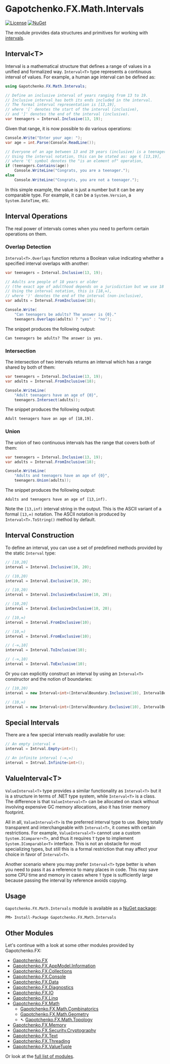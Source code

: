 ﻿# Gapotchenko.FX.Math.Intervals

[![License](https://img.shields.io/badge/license-MIT-green.svg)](../../../../../LICENSE)
[![NuGet](https://img.shields.io/nuget/v/Gapotchenko.FX.Math.Intervals.svg)](https://www.nuget.org/packages/Gapotchenko.FX.Math.Intervals)

The module provides data structures and primitives for working with [intervals](https://en.wikipedia.org/wiki/Interval_(mathematics)).

## Interval&lt;T&gt;

Interval is a mathematical structure that defines a range of values in a unified and formalized way.
`Interval<T>` type represents a continuous interval of values.
For example, a human age interval can be defined as:

``` C#
using Gapotchenko.FX.Math.Intervals;

// Define an inclusive interval of years ranging from 13 to 19.
// Inclusive interval has both its ends included in the interval.
// The formal interval representation is [13,19],
// where '[' denotes the start of the interval (inclusive),
// and ']' denotes the end of the interval (inclusive).
var teenagers = Interval.Inclusive(13, 19);
```

Given that range, it is now possible to do various operations:

``` C#
Console.Write("Enter your age: ");
var age = int.Parse(Console.ReadLine());

// Everyone of an age between 13 and 19 years (inclusive) is a teenager.
// Using the interval notation, this can be stated as: age ∈ [13,19],
// where '∈' symbol denotes the "is an element of" operation,
if (teenagers.Contains(age))
    Console.WriteLine("Congrats, you are a teenager.");
else
    Console.WriteLine("Congrats, you are not a teenager.");
```

In this simple example, the value is just a number but it can be any comparable type.
For example, it can be a `System.Version`, a `System.DateTime`, etc.

## Interval Operations

The real power of intervals comes when you need to perform certain operations on them.

### Overlap Detection

`Interval<T>.Overlaps` function returns a Boolean value indicating whether a specified interval overlaps with another:

``` C#
var teenagers = Interval.Inclusive(13, 19);

// Adults are people of 18 years or older
// (the exact age of adulthood depends on a jurisdiction but we use 18 for simplicity).
// Using the interval notation, this is [18,∞),
// where ')' denotes the end of the interval (non-inclusive),
var adults = Interval.FromInclusive(18);

Console.Write(
    "Can teenagers be adults? The answer is {0}."
    teenagers.Overlaps(adults) ? "yes" : "no");
```

The snippet produces the following output:

```
Can teenagers be adults? The answer is yes.
```

### Intersection

The intersection of two intervals returns an interval which has a range shared by both of them:

``` C#
var teenagers = Interval.Inclusive(13, 19);
var adults = Interval.FromInclusive(18);

Console.WriteLine(
    "Adult teenagers have an age of {0}",
    teenagers.Intersect(adults));
```

The snippet produces the following output:

```
Adult teenagers have an age of [18,19].
```

### Union

The union of two continuous intervals has the range that covers both of them:

``` C#
var teenagers = Interval.Inclusive(13, 19);
var adults = Interval.FromInclusive(18);

Console.WriteLine(
    "Adults and teenagers have an age of {0}",
    teenagers.Union(adults));
```

The snippet produces the following output:

```
Adults and teenagers have an age of [13,inf).
```

Note the `[13,inf)` interval string in the output.
This is the ASCII variant of a formal `[13,∞)` notation.
The ASCII notation is produced by `Interval<T>.ToString()` method by default.

## Interval Construction

To define an interval, you can use a set of predefined methods provided by the static `Interval` type:

``` C#
// [10,20]
interval = Interval.Inclusive(10, 20);

// (10,20)
interval = Interval.Exclusive(10, 20);

// [10,20)
interval = Interval.InclusiveExclusive(10, 20);

// (10,20]
interval = Interval.ExclusiveInclusive(10, 20);

// [10,∞)
interval = Interval.FromInclusive(10);

// (10,∞)
interval = Interval.FromExclusive(10);

// (-∞,10]
interval = Interval.ToInclusive(10);

// (-∞,10)
interval = Interval.ToExclusive(10);
```

Or you can explicitly construct an interval by using an `Interval<T>` constructor and the notion of boundaries:

``` C#
// [10,20)
interval = new Interval<int>(IntervalBoundary.Inclusive(10), IntervalBoundary.Exclusive(20));

// (10,∞)
interval = new Interval<int>(IntervalBoundary.Exclusive(10), IntervalBoundary.PositiveInfinity<int>());
```

## Special Intervals

There are a few special intervals readily available for use:

``` C#
// An empty interval ∅
interval = Intrval.Empty<int>();

// An infinite interval (-∞,∞)
interval = Intrval.Infinite<int>();
```

## ValueInterval&lt;T&gt;

`ValueInterval<T>` type provides a similar functionality as `Interval<T>` but it is a structure in terms of .NET type system, while `Interval<T>` is a class.
The difference is that `ValueInterval<T>` can be allocated on stack without involving expensive GC memory allocations, also it has tinier memory footprint.

All in all, `ValueInterval<T>` is the preferred interval type to use.
Being totally transparent and interchangeable with `Interval<T>`, it comes with certain restrictions.
For example, `ValueInterval<T>` cannot use a custom `System.IComparer<T>`, and thus it requires `T` type to implement `System.IComparable<T>` interface.
This is not an obstacle for most specializing types, but still this is a formal restriction that may affect your choice in favor of `Interval<T>`.

Another scenario where you may prefer `Interval<T>` type better is when you need to pass it as a reference to many places in code.
This may save some CPU time and memory in cases where `T` type is sufficiently large because passing the interval by reference avoids copying.

## Usage

`Gapotchenko.FX.Math.Intervals` module is available as a [NuGet package](https://nuget.org/packages/Gapotchenko.FX.Math.Intervals):

```
PM> Install-Package Gapotchenko.FX.Math.Intervals
```

## Other Modules

Let's continue with a look at some other modules provided by Gapotchenko.FX:

- [Gapotchenko.FX](../Gapotchenko.FX)
- [Gapotchenko.FX.AppModel.Information](../Gapotchenko.FX.AppModel.Information)
- [Gapotchenko.FX.Collections](../Gapotchenko.FX.Collections)
- [Gapotchenko.FX.Console](../Gapotchenko.FX.Console)
- [Gapotchenko.FX.Data](../Data/Encoding/Gapotchenko.FX.Data.Encoding)
- [Gapotchenko.FX.Diagnostics](../Gapotchenko.FX.Diagnostics.CommandLine)
- [Gapotchenko.FX.IO](../Gapotchenko.FX.IO)
- [Gapotchenko.FX.Linq](../Gapotchenko.FX.Linq)
- [Gapotchenko.FX.Math](../Gapotchenko.FX.Math)
  - [Gapotchenko.FX.Math.Combinatorics](../Gapotchenko.FX.Math.Combinatorics)
  - [Gapotchenko.FX.Math.Geometry](../Gapotchenko.FX.Math.Geometry)
  - &#x27B4; [Gapotchenko.FX.Math.Topology](../Gapotchenko.FX.Math.Topology)
- [Gapotchenko.FX.Memory](../Gapotchenko.FX.Memory)
- [Gapotchenko.FX.Security.Cryptography](../Gapotchenko.FX.Security.Cryptography)
- [Gapotchenko.FX.Text](../Gapotchenko.FX.Text)
- [Gapotchenko.FX.Threading](../Gapotchenko.FX.Threading)
- [Gapotchenko.FX.ValueTuple](../Gapotchenko.FX.ValueTuple)

Or look at the [full list of modules](..#available-modules).
